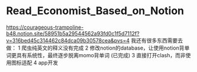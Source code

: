 # Read_Economist_Based_on_Notion
https://courageous-trampoline-b48.notion.site/58951b5a29544562a93fd0c1f5d7112f?v=316bed45c314462c84dca09b30578cea&pvs=4
我还有很多东西需要去做：
1 爬虫纯英文的释义没有完成
2 修改notion的database，让使用notion背单词更具有系统性，最终逐步脱离momo背单词 (已完成)
3 直接打开clash，而非使用图标适配
4 app开发
